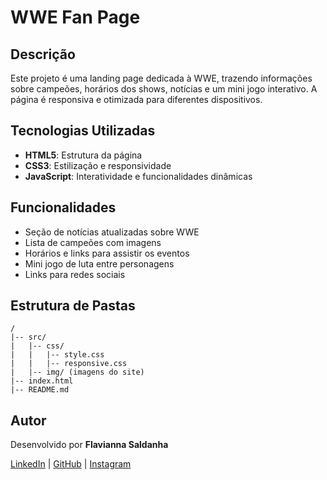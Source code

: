# WWE Fan Page

## Descrição
Este projeto é uma landing page dedicada à WWE, trazendo informações sobre campeões, horários dos shows, notícias e um mini jogo interativo. A página é responsiva e otimizada para diferentes dispositivos.

## Tecnologias Utilizadas
- **HTML5**: Estrutura da página
- **CSS3**: Estilização e responsividade
- **JavaScript**: Interatividade e funcionalidades dinâmicas

## Funcionalidades
- Seção de notícias atualizadas sobre WWE
- Lista de campeões com imagens
- Horários e links para assistir os eventos
- Mini jogo de luta entre personagens
- Links para redes sociais

## Estrutura de Pastas
```
/
|-- src/
|   |-- css/
|   |   |-- style.css
|   |   |-- responsive.css
|   |-- img/ (imagens do site)
|-- index.html
|-- README.md
```

## Autor
Desenvolvido por **Flavianna Saldanha**

[LinkedIn](https://www.linkedin.com/in/flavianna-saldanha/) | [GitHub](https://github.com/Flavianna-Saldanha) | [Instagram](https://www.instagram.com/flavianna_saldanha/)

